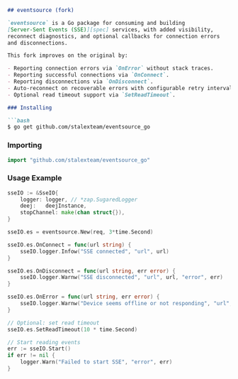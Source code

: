 ````markdown
## eventsource (fork)

`eventsource` is a Go package for consuming and building
[Server-Sent Events (SSE)][spec] services, with added visibility,
reconnect diagnostics, and optional callbacks for connection errors
and disconnections.

This fork improves on the original by:

- Reporting connection errors via `OnError` without stack traces.
- Reporting successful connections via `OnConnect`.
- Reporting disconnections via `OnDisconnect`.
- Auto-reconnect on recoverable errors with configurable retry intervals.
- Optional read timeout support via `SetReadTimeout`.

### Installing

```bash
$ go get github.com/stalexteam/eventsource_go
````

### Importing

```go
import "github.com/stalexteam/eventsource_go"
```

### Usage Example

```go
sseIO := &SseIO{
    logger: logger, // *zap.SugaredLogger
    deej:   deejInstance,
    stopChannel: make(chan struct{}),
}

sseIO.es = eventsource.New(req, 3*time.Second)

sseIO.es.OnConnect = func(url string) {
    sseIO.logger.Infow("SSE connected", "url", url)
}

sseIO.es.OnDisconnect = func(url string, err error) {
    sseIO.logger.Warnw("SSE disconnected", "url", url, "error", err)
}

sseIO.es.OnError = func(url string, err error) {
    sseIO.logger.Warnw("Device seems offline or not responding", "url", url, "error", err.Error())
}

// Optional: set read timeout
sseIO.es.SetReadTimeout(10 * time.Second)

// Start reading events
err := sseIO.Start()
if err != nil {
    logger.Warn("Failed to start SSE", "error", err)
}
```
